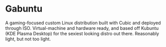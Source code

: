 # Gabuntu
A gaming-focused custom Linux distribution built with Cubic and deployed through ISO. Virtual-machine and hardware ready, and based off Kubuntu (KDE Plasma Desktop) for the sexiest looking distro out there. Reasonably light, but not too light.
